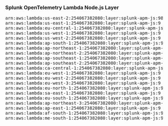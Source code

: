 <h3>Splunk OpenTelemetry Lambda Node.js Layer</h3>

<pre>
arn:aws:lambda:us-east-2:254067382080:layer:splunk-apm-js:98
arn:aws:lambda:us-east-1:254067382080:layer:splunk-apm-js:9
arn:aws:lambda:eu-central-1:254067382080:layer:splunk-apm-js:9
arn:aws:lambda:us-west-1:254067382080:layer:splunk-apm-js:9
arn:aws:lambda:us-west-2:254067382080:layer:splunk-apm-js:9
arn:aws:lambda:ap-south-1:254067382080:layer:splunk-apm-js:9
arn:aws:lambda:ap-northeast-1:254067382080:layer:splunk-apm-js:9
arn:aws:lambda:ap-northeast-2:254067382080:layer:splunk-apm-js:9
arn:aws:lambda:ap-southeast-1:254067382080:layer:splunk-apm-js:9
arn:aws:lambda:ap-southeast-2:254067382080:layer:splunk-apm-js:9
arn:aws:lambda:ca-central-1:254067382080:layer:splunk-apm-js:9
arn:aws:lambda:eu-west-1:254067382080:layer:splunk-apm-js:9
arn:aws:lambda:eu-west-2:254067382080:layer:splunk-apm-js:9
arn:aws:lambda:eu-west-3:254067382080:layer:splunk-apm-js:9
arn:aws:lambda:eu-north-1:254067382080:layer:splunk-apm-js:9
arn:aws:lambda:sa-east-1:254067382080:layer:splunk-apm-js:9
arn:aws:lambda:eu-south-1:254067382080:layer:splunk-apm-js:9
arn:aws:lambda:ap-northeast-3:254067382080:layer:splunk-apm-js:9
arn:aws:lambda:ap-east-1:254067382080:layer:splunk-apm-js:9
arn:aws:lambda:af-south-1:254067382080:layer:splunk-apm-js:9
arn:aws:lambda:me-south-1:254067382080:layer:splunk-apm-js:9
</pre>
